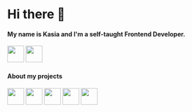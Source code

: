 <h1>Hi there 👋</h1>


<h4>My name is Kasia and I'm a self-taught Frontend Developer.</h4>
<img src="https://github.com/w-kasia/w-kasia/assets/121196574/ff94aa14-1e99-46aa-bc73-35c45382ba28" width="38"/>


<img src="https://github.com/w-kasia/w-kasia/assets/121196574/54e88c75-b8ee-4f84-9ba6-3f409700635b" width="38"> 
<h4>About my projects</h4>



<img src="https://github.com/w-kasia/w-kasia/assets/121196574/28af4812-7e4b-4287-a359-0fca52e9ef27" width="38"> 
<img src="https://github.com/w-kasia/w-kasia/assets/121196574/50bdeb36-a9e7-4e0b-aa76-7e1b443f5f0f" width="38"> 
<img src="https://github.com/w-kasia/w-kasia/assets/121196574/91f02515-ca3f-4f88-a34a-51ac7fb17f64" width="38"> 

<img src="https://github.com/w-kasia/w-kasia/assets/121196574/47c5c9fb-709f-4317-af9f-ef7cd9997140" width="38"> 
<img src="https://github.com/w-kasia/w-kasia/assets/121196574/4c0026dc-6551-465d-a639-a47aa2277a7d" width="38"> 


